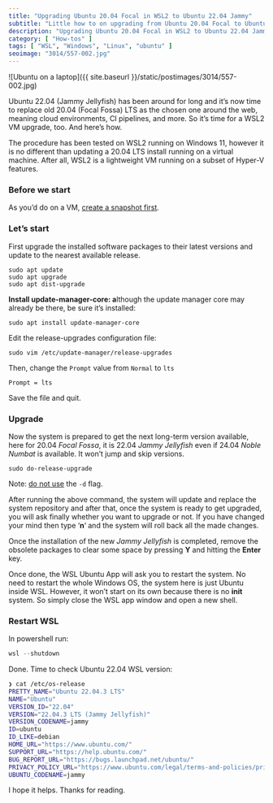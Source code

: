 ```yaml
---
title: "Upgrading Ubuntu 20.04 Focal in WSL2 to Ubuntu 22.04 Jammy"
subtitle: "Little how to on upgrading from Ubuntu 20.04 Focal to Ubuntu 22.04 Jammy, even if 24.04 has already been released"
description: "Upgrading Ubuntu 20.04 Focal in WSL2 to Ubuntu 22.04 Jammy, even if 24.04 has already been released"
category: [ "How-tos" ]
tags: [ "WSL", "Windows", "Linux", "ubuntu" ]
seoimage: "3014/557-002.jpg"
---
```


![Ubuntu on a laptop]({{ site.baseurl }}/static/postimages/3014/557-002.jpg)

Ubuntu 22.04 (Jammy Jellyfish) has been around for long and it’s now time to replace old 20.04 (Focal Fossa) LTS as the chosen one around the web, meaning cloud environments, CI pipelines, and more. So it’s time for a WSL2 VM upgrade, too. And here’s how.

The procedure has been tested on WSL2 running on Windows 11, however it is no different than updating a 20.04 LTS install running on a virtual machine. After all, WSL2 is a lightweight VM running on a subset of Hyper-V features.

### Before we start

As you’d do on a VM, [create a snapshot first](https://learn.microsoft.com/en-us/windows/wsl/basic-commands#export-a-distribution).

### Let’s start

First upgrade the installed software packages to their latest versions and update to the nearest available release.

```text
sudo apt update
sudo apt upgrade
sudo apt dist-upgrade
```

**Install update-manager-core: a**lthough the update manager core may already be there, be sure it’s installed:

```text
sudo apt install update-manager-core
```

Edit the release-upgrades configuration file:

```text
sudo vim /etc/update-manager/release-upgrades
```

Then, change the `Prompt` value from `Normal` to `lts`

```text
Prompt = lts
```

Save the file and quit.

### Upgrade

Now the system is prepared to get the next long-term version available, here for 20.04 _Focal Fossa_, it is 22.04 _Jammy Jellyfish_ even if 24.04 _Noble Numbat_ is available. It won’t jump and skip versions.

```text
sudo do-release-upgrade
```

Note: [do not use](https://ubuntu.com/server/docs/how-to-upgrade-your-release#upgrade-the-system) the `-d` flag.

After running the above command, the system will update and replace the system repository and after that, once the system is ready to get upgraded, you will ask finally whether you want to upgrade or not. If you have changed your mind then type ‘**n**‘ and the system will roll back all the made changes.

Once the installation of the new _Jammy Jellyfish_ is completed, remove the obsolete packages to clear some space by pressing **Y** and hitting the **Enter** key.

Once done, the WSL Ubuntu App will ask you to restart the system. No need to restart the whole Windows OS, the system here is just Ubuntu inside WSL. However, it won’t start on its own because there is no **init** system. So simply close the WSL app window and open a new shell.

### Restart WSL

In powershell run:

```powershell
wsl --shutdown
```

Done. Time to check Ubuntu 22.04 WSL version:

```bash
❯ cat /etc/os-release
PRETTY_NAME="Ubuntu 22.04.3 LTS"
NAME="Ubuntu"
VERSION_ID="22.04"
VERSION="22.04.3 LTS (Jammy Jellyfish)"
VERSION_CODENAME=jammy
ID=ubuntu
ID_LIKE=debian
HOME_URL="https://www.ubuntu.com/"
SUPPORT_URL="https://help.ubuntu.com/"
BUG_REPORT_URL="https://bugs.launchpad.net/ubuntu/"
PRIVACY_POLICY_URL="https://www.ubuntu.com/legal/terms-and-policies/privacy-policy"
UBUNTU_CODENAME=jammy
```

I hope it helps. Thanks for reading.

